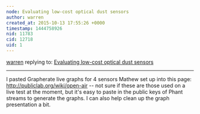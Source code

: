 ```yaml
---
node: Evaluating low-cost optical dust sensors
author: warren
created_at: 2015-10-13 17:55:26 +0000
timestamp: 1444758926
nid: 11783
cid: 12718
uid: 1
---
```




[warren](../profile/warren) replying to: [Evaluating low-cost optical dust sensors](../notes/mathew/05-05-2015/evaluating-low-cost-optical-dust-sensors)

----
I pasted Grapherate live graphs for 4 sensors Mathew set up into this page: http://publiclab.org/wiki/open-air -- not sure if these are those used on a live test at the moment, but it's easy to paste in the public keys of Phant streams to generate the graphs. I can also help clean up the graph presentation a bit.